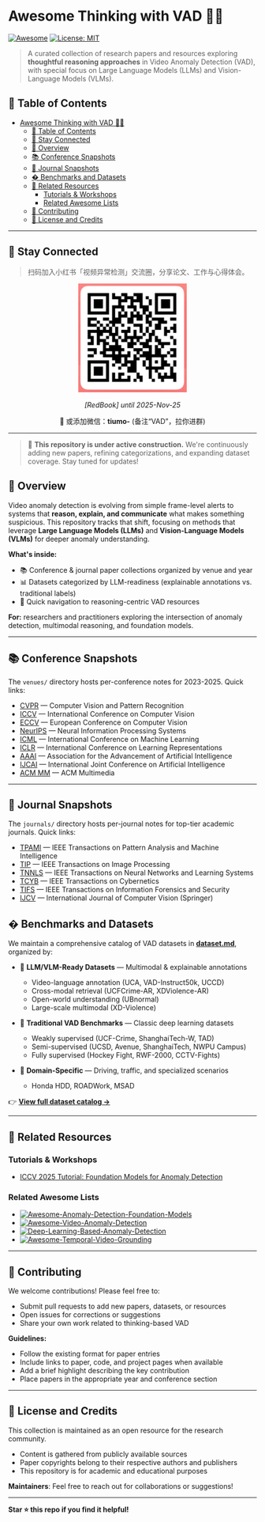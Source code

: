 # Awesome Thinking with VAD 🧠🎥

[![Awesome](https://awesome.re/badge.svg)](https://awesome.re)
[![License: MIT](https://img.shields.io/badge/License-MIT-yellow.svg)](https://opensource.org/licenses/MIT)

> A curated collection of research papers and resources exploring **thoughtful reasoning approaches** in Video Anomaly Detection (VAD), with special focus on Large Language Models (LLMs) and Vision-Language Models (VLMs).

## 📖 Table of Contents

- [Awesome Thinking with VAD 🧠🎥](#awesome-thinking-with-vad-)
  - [📖 Table of Contents](#-table-of-contents)
  - [🤝 Stay Connected](#-stay-connected)
  - [🌟 Overview](#-overview)
  - [📚 Conference Snapshots](#-conference-snapshots)
  - [📰 Journal Snapshots](#-journal-snapshots)
  - [� Benchmarks and Datasets](#-benchmarks-and-datasets)
  - [🔗 Related Resources](#-related-resources)
    - [Tutorials \& Workshops](#tutorials--workshops)
    - [Related Awesome Lists](#related-awesome-lists)
  - [🤝 Contributing](#-contributing)
  - [📜 License and Credits](#-license-and-credits)

---

## 🤝 Stay Connected

> 扫码加入小红书「视频异常检测」交流圈，分享论文、工作与心得体会。

<div align="center">
  <img src="assets/qrcode/redbook-25-11-25.JPG" alt="Thinking with VAD Xiaohongshu QR code" width="220">
  <p><em>[RedBook] until 2025-Nov-25</em></p>
  <p>📱 或添加微信：<strong>tiumo-</strong> (备注“VAD”，拉你进群)</p>
</div>

---

> 🚧 **This repository is under active construction.** We're continuously adding new papers, refining categorizations, and expanding dataset coverage. Stay tuned for updates!

## 🌟 Overview

Video anomaly detection is evolving from simple frame-level alerts to systems that **reason, explain, and communicate** what makes something suspicious. This repository tracks that shift, focusing on methods that leverage **Large Language Models (LLMs)** and **Vision-Language Models (VLMs)** for deeper anomaly understanding.

**What's inside:**
- 📚 Conference & journal paper collections organized by venue and year
- 📊 Datasets categorized by LLM-readiness (explainable annotations vs. traditional labels)
- 🔗 Quick navigation to reasoning-centric VAD resources

**For:** researchers and practitioners exploring the intersection of anomaly detection, multimodal reasoning, and foundation models.

---

## 📚 Conference Snapshots

The `venues/` directory hosts per-conference notes for 2023-2025. Quick links:

- [CVPR](venues/cvpr.md) — Computer Vision and Pattern Recognition
- [ICCV](venues/iccv.md) — International Conference on Computer Vision
- [ECCV](venues/eccv.md) — European Conference on Computer Vision
- [NeurIPS](venues/neurips.md) — Neural Information Processing Systems
- [ICML](venues/icml.md) — International Conference on Machine Learning
- [ICLR](venues/iclr.md) — International Conference on Learning Representations
- [AAAI](venues/aaai.md) — Association for the Advancement of Artificial Intelligence
- [IJCAI](venues/ijcai.md) — International Joint Conference on Artificial Intelligence
- [ACM MM](venues/acmmm.md) — ACM Multimedia

---

## 📰 Journal Snapshots

The `journals/` directory hosts per-journal notes for top-tier academic journals. Quick links:

- [TPAMI](journals/tpami.md) — IEEE Transactions on Pattern Analysis and Machine Intelligence
- [TIP](journals/tip.md) — IEEE Transactions on Image Processing
- [TNNLS](journals/tnnls.md) — IEEE Transactions on Neural Networks and Learning Systems
- [TCYB](journals/tcyb.md) — IEEE Transactions on Cybernetics
- [TIFS](journals/tifs.md) — IEEE Transactions on Information Forensics and Security
- [IJCV](journals/ijcv.md) — International Journal of Computer Vision (Springer)




## � Benchmarks and Datasets

We maintain a comprehensive catalog of VAD datasets in **[dataset.md](dataset.md)**, organized by:

- 🤖 **LLM/VLM-Ready Datasets** — Multimodal & explainable annotations
  - Video-language annotation (UCA, VAD-Instruct50k, UCCD)
  - Cross-modal retrieval (UCFCrime-AR, XDViolence-AR)
  - Open-world understanding (UBnormal)
  - Large-scale multimodal (XD-Violence)

- 🔧 **Traditional VAD Benchmarks** — Classic deep learning datasets
  - Weakly supervised (UCF-Crime, ShanghaiTech-W, TAD)
  - Semi-supervised (UCSD, Avenue, ShanghaiTech, NWPU Campus)
  - Fully supervised (Hockey Fight, RWF-2000, CCTV-Fights)

- 🚗 **Domain-Specific** — Driving, traffic, and specialized scenarios
  - Honda HDD, ROADWork, MSAD

👉 **[View full dataset catalog →](dataset.md)**

---

## 🔗 Related Resources

### Tutorials & Workshops

- [ICCV 2025 Tutorial: Foundation Models for Anomaly Detection](https://sites.google.com/view/iccv2025-tutorial-fm-driven-ad/home)

### Related Awesome Lists

- [![Awesome-Anomaly-Detection-Foundation-Models](https://img.shields.io/badge/Awesome-Anomaly_Detection_Foundation_Models-black?logo=github)](https://github.com/mala-lab/Awesome-Anomaly-Detection-Foundation-Models)
- [![Awesome-Video-Anomaly-Detection](https://img.shields.io/badge/Awesome-Video_Anomaly_Detection-black?logo=github)](https://github.com/fjchange/awesome-video-anomaly-detection)
- [![Deep-Learning-Based-Anomaly-Detection](https://img.shields.io/badge/Awesome-Deep_Learning_Anomaly_Detection-black?logo=github)](https://github.com/bitzhangcy/Deep-Learning-Based-Anomaly-Detection)
- [![Awesome-Temporal-Video-Grounding](https://img.shields.io/badge/Awesome-Temporal_Video_Grounding-black?logo=github)](https://github.com/Tangkfan/Awesome-Temporal-Video-Grounding)

---

## 🤝 Contributing

We welcome contributions! Please feel free to:

- Submit pull requests to add new papers, datasets, or resources
- Open issues for corrections or suggestions
- Share your own work related to thinking-based VAD

**Guidelines:**
- Follow the existing format for paper entries
- Include links to paper, code, and project pages when available
- Add a brief highlight describing the key contribution
- Place papers in the appropriate year and conference section

---

## 📜 License and Credits

This collection is maintained as an open resource for the research community. 

- Content is gathered from publicly available sources
- Paper copyrights belong to their respective authors and publishers
- This repository is for academic and educational purposes

**Maintainers**: Feel free to reach out for collaborations or suggestions!

---

**Star ⭐ this repo if you find it helpful!**